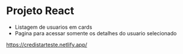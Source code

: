 # Projeto React

- Listagem de usuarios em cards
- Pagina para acessar somente os detalhes do usuario selecionado


<!-- Para resetar a lista de usuarios no playground -->
<!-- mutation reset{
  reset
} -->

https://credistarteste.netlify.app/

